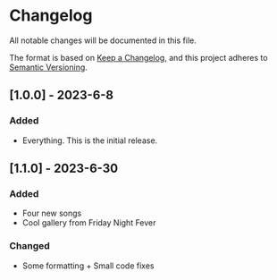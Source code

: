 # Changelog
All notable changes will be documented in this file.

The format is based on [Keep a Changelog](https://keepachangelog.com/en/1.0.0/),
and this project adheres to [Semantic Versioning](https://semver.org/spec/v2.0.0.html).

## [1.0.0] - 2023-6-8
### Added
* Everything. This is the initial release.

## [1.1.0] - 2023-6-30
### Added
* Four new songs
* Cool gallery from Friday Night Fever

### Changed
* Some formatting + Small code fixes
